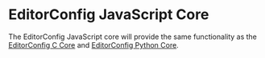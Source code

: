 # EditorConfig JavaScript Core

The EditorConfig JavaScript core will provide the same functionality as the
[EditorConfig C Core][] and [EditorConfig Python Core][].

[EditorConfig C Core]: https://github.com/editorconfig/editorconfig-core
[EditorConfig Python Core]: https://github.com/editorconfig/editorconfig-core-py
